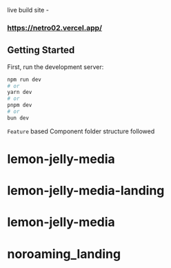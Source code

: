 live build site -

### https://netro02.vercel.app/

## Getting Started

First, run the development server:

```bash
npm run dev
# or
yarn dev
# or
pnpm dev
# or
bun dev
```

`Feature` based Component folder structure followed
# lemon-jelly-media
# lemon-jelly-media-landing
# lemon-jelly-media
# noroaming_landing

